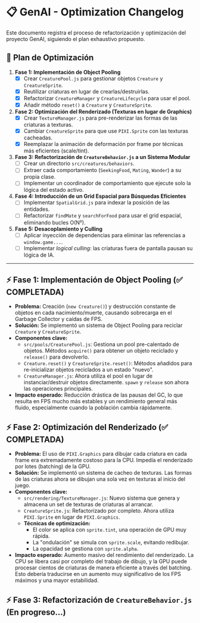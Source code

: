 # 📋 GenAI - Optimization Changelog

Este documento registra el proceso de refactorización y optimización del proyecto GenAI, siguiendo el plan exhaustivo propuesto.

## 🚀 Plan de Optimización

1.  **Fase 1: Implementación de Object Pooling**
    - [x] Crear `CreaturePool.js` para gestionar objetos `Creature` y `CreatureSprite`.
    - [x] Reutilizar criaturas en lugar de crearlas/destruirlas.
    - [x] Refactorizar `CreatureManager` y `CreatureLifecycle` para usar el pool.
    - [x] Añadir método `reset()` a `Creature` y `CreatureSprite`.

2.  **Fase 2: Optimización del Renderizado (Texturas en lugar de Graphics)**
    - [x] Crear `TextureManager.js` para pre-renderizar las formas de las criaturas a texturas.
    - [x] Cambiar `CreatureSprite` para que use `PIXI.Sprite` con las texturas cacheadas.
    - [x] Reemplazar la animación de deformación por frame por técnicas más eficientes (scale/tint).

3.  **Fase 3: Refactorización de `CreatureBehavior.js` a un Sistema Modular**
    - [ ] Crear un directorio `src/creatures/behaviors`.
    - [ ] Extraer cada comportamiento (`SeekingFood`, `Mating`, `Wander`) a su propia clase.
    - [ ] Implementar un coordinador de comportamiento que ejecute solo la lógica del estado activo.

4.  **Fase 4: Introducción de un Grid Espacial para Búsquedas Eficientes**
    - [ ] Implementar `SpatialGrid.js` para indexar la posición de las entidades.
    - [ ] Refactorizar `findMate` y `searchForFood` para usar el grid espacial, eliminando bucles O(N²).

5.  **Fase 5: Desacoplamiento y Culling**
    - [ ] Aplicar inyección de dependencias para eliminar las referencias a `window.game...`.
    - [ ] Implementar *logical culling*: las criaturas fuera de pantalla pausan su lógica de IA.

---

## ⚡ Fase 1: Implementación de Object Pooling (✅ COMPLETADA)

- **Problema:** Creación (`new Creature()`) y destrucción constante de objetos en cada nacimiento/muerte, causando sobrecarga en el Garbage Collector y caídas de FPS.
- **Solución:** Se implementó un sistema de Object Pooling para reciclar `Creature` y `CreatureSprite`.
- **Componentes clave:**
    - `src/pools/CreaturePool.js`: Gestiona un pool pre-calentado de objetos. Métodos `acquire()` para obtener un objeto reciclado y `release()` para devolverlo.
    - `Creature.reset()` y `CreatureSprite.reset()`: Métodos añadidos para re-inicializar objetos reciclados a un estado "nuevo".
    - `CreatureManager.js`: Ahora utiliza el pool en lugar de instanciar/destruir objetos directamente. `spawn` y `release` son ahora las operaciones principales.
- **Impacto esperado:** Reducción drástica de las pausas del GC, lo que resulta en FPS mucho más estables y un rendimiento general más fluido, especialmente cuando la población cambia rápidamente.

## ⚡ Fase 2: Optimización del Renderizado (✅ COMPLETADA)

- **Problema:** El uso de `PIXI.Graphics` para dibujar cada criatura en cada frame era extremadamente costoso para la CPU. Impedía el renderizado por lotes (batching) de la GPU.
- **Solución:** Se implementó un sistema de cacheo de texturas. Las formas de las criaturas ahora se dibujan una sola vez en texturas al inicio del juego.
- **Componentes clave:**
    - `src/rendering/TextureManager.js`: Nuevo sistema que genera y almacena un set de texturas de criaturas al arrancar.
    - `CreatureSprite.js`: Refactorizado por completo. Ahora utiliza `PIXI.Sprite` en lugar de `PIXI.Graphics`.
    - **Técnicas de optimización:**
        - El color se aplica con `sprite.tint`, una operación de GPU muy rápida.
        - La "ondulación" se simula con `sprite.scale`, evitando redibujar.
        - La opacidad se gestiona con `sprite.alpha`.
- **Impacto esperado:** Aumento masivo del rendimiento del renderizado. La CPU se libera casi por completo del trabajo de dibujo, y la GPU puede procesar cientos de criaturas de manera eficiente a través del batching. Esto debería traducirse en un aumento muy significativo de los FPS máximos y una mayor estabilidad.

## ⚡ Fase 3: Refactorización de `CreatureBehavior.js` (En progreso...) 